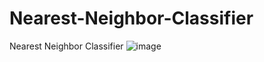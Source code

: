 # Nearest-Neighbor-Classifier
Nearest Neighbor Classifier
![image](https://github.com/KSK1440/Nearest-Neighbor-Classifier/assets/157995851/5920f2b3-0629-4f86-9971-ad397491228b)
